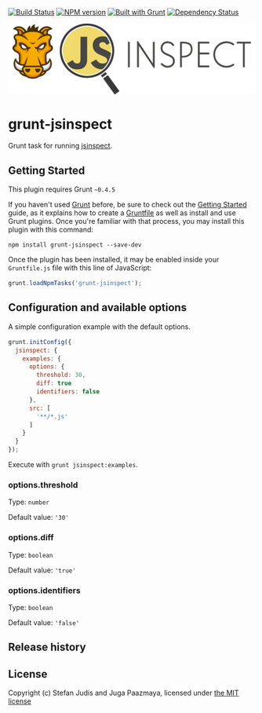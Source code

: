 [![Build Status](http://img.shields.io/travis/stefanjudis/grunt-jsinspect.svg)](https://travis-ci.org/stefanjudis/grunt-jsinspect) [![NPM version](http://img.shields.io/npm/v/grunt-jsinspect.svg)](http://badge.fury.io/js/grunt-jsinspect) [![Built with Grunt](https://cdn.gruntjs.com/builtwith.png)](http://gruntjs.com/) [![Dependency Status](https://david-dm.org/stefanjudis/grunt-jsinspect.svg)](https://david-dm.org/stefanjudis/grunt-jsinspect)

![image](./logo.jpg)
# grunt-jsinspect

Grunt task for running [jsinspect](https://github.com/danielstjules/jsinspect).


## Getting Started

This plugin requires Grunt `~0.4.5`

If you haven't used [Grunt](http://gruntjs.com/) before, be sure to check out the
[Getting Started](http://gruntjs.com/getting-started) guide, as it explains how to
create a [Gruntfile](http://gruntjs.com/sample-gruntfile) as well as install and
use Grunt plugins. Once you're familiar with that process, you may install this
plugin with this command:

```shell
npm install grunt-jsinspect --save-dev
```

Once the plugin has been installed, it may be enabled inside your `Gruntfile.js`
file with this line of JavaScript:

```js
grunt.loadNpmTasks('grunt-jsinspect');
```

## Configuration and available options

A simple configuration example with the default options.

```js
grunt.initConfig({
  jsinspect: {
    examples: {
      options: {
        threshold: 30,
        diff: true
        identifiers: false
      },
      src: [
        '**/*.js'
      ]
    }
  }
});
```

Execute with `grunt jsinspect:examples`.

### options.threshold

Type: `number`

Default value: `'30'`


### options.diff

Type: `boolean`

Default value: `'true'`


### options.identifiers

Type: `boolean`

Default value: `'false'`


## Release history



## License


Copyright (c) Stefan Judis and Juga Paazmaya, licensed under [the MIT license](LICENSE-MIT)
